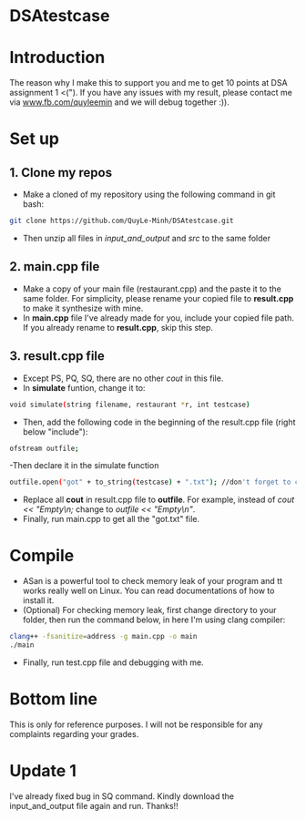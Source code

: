 # DSAtestcase
# Introduction
The reason why I make this to support you and me to get 10 points at DSA assignment 1 <("). If you have any issues with my result, please contact me via www.fb.com/quyleemin and we will debug together :)).  
# Set up
## 1. Clone my repos
- Make a cloned of my repository using the following command in git bash: 
```sh
git clone https://github.com/QuyLe-Minh/DSAtestcase.git
```
- Then unzip all files in *input_and_output* and *src* to the same folder
## 2. main.cpp file
- Make a copy of your main file (restaurant.cpp) and the paste it to the same folder. For simplicity, please rename your copied file to **result.cpp** to make it synthesize with mine.
- In **main.cpp** file I've already made for you, include your copied file path. If you already rename to **result.cpp**, skip this step.
## 3. result.cpp file
- Except PS, PQ, SQ, there are no other *cout* in this file.
- In **simulate** funtion, change it to: 
```sh
void simulate(string filename, restaurant *r, int testcase)
```
- Then, add the following code in the beginning of the result.cpp file (right below "include"):
 ```sh
ofstream outfile; 
```
-Then declare it in the simulate function
 ```sh
outfile.open("got" + to_string(testcase) + ".txt"); //don't forget to close at the end of the function
```
- Replace all **cout** in result.cpp file to  **outfile**. For example, instead of *cout << "Empty\n;* change to *outfile << "Empty\n"*.
- Finally, run main.cpp to get all the "got.txt" file.
# Compile
- ASan is a powerful tool to check memory leak of your program and tt works really well on Linux. You can read documentations of how to install it.
- (Optional) For checking memory leak, first change directory to your folder, then run the command below, in here I'm using clang compiler:
 ```sh
clang++ -fsanitize=address -g main.cpp -o main
./main
```
- Finally, run test.cpp file and debugging with me.

# Bottom line
This is only for reference purposes. I will not be responsible for any complaints regarding your grades.

# Update 1
I've already fixed bug in SQ command. Kindly download the input_and_output file again and run. Thanks!!
